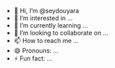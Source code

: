 - 👋 Hi, I’m @seydouyara
- 👀 I’m interested in ...
- 🌱 I’m currently learning ...
- 💞️ I’m looking to collaborate on ...
- 📫 How to reach me ...
- 😄 Pronouns: ...
- ⚡ Fun fact: ...

<!---
seydouyara/seydouyara is a ✨ special ✨ repository because its `README.md` (this file) appears on your GitHub profile.
You can click the Preview link to take a look at your changes.
--->
